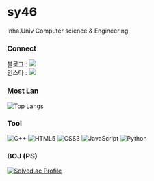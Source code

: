 # sy46
Inha.Univ
Computer science & Engineering


### Connect

블로그 : <a href="https://tmddus0129.tistory.com" target="_blank"><img src="https://img.shields.io/badge/Tistory-000000?style=falt&logo=Tistory&logoColor=white"/></a>
<br>
인스타 : <a href="https://www.instagram.com/vvstudy46" target="_blank"><img src="https://img.shields.io/badge/vvstudy46-E4405F?style=falt&logo=Instagram&logoColor=white"/></a>
 

### Most Lan
![Top Langs](https://github-readme-stats.vercel.app/api/top-langs/?username=sy460129&layout=compact&theme=black)


### Tool

![C++](https://img.shields.io/badge/C++-00599C.svg?&style=for-the-badge&logo=C++&logoColor=white)
![HTML5](https://img.shields.io/badge/HTML5-E34F26.svg?&style=for-the-badge&logo=HTML5&logoColor=white)
![CSS3](https://img.shields.io/badge/CSS3-1572B6.svg?&style=for-the-badge&logo=CSS3&logoColor=white)
![JavaScript](https://img.shields.io/badge/JavaScript-F7DF1E.svg?&style=for-the-badge&logo=JavaScript&logoColor=white)
![Python](https://img.shields.io/badge/Python-3776AB.svg?&style=for-the-badge&logo=Python&logoColor=white)


### BOJ (PS)

[![Solved.ac Profile](http://mazassumnida.wtf/api/generate_badge?boj=sy46)](https://solved.ac/sy46)
